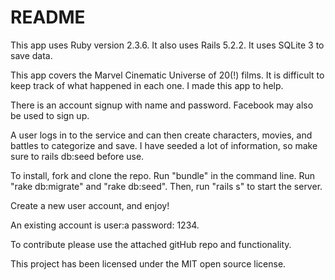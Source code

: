 # README

This app uses Ruby version 2.3.6. It also uses Rails 5.2.2. It uses SQLite 3 to save data.

This app covers the Marvel Cinematic Universe of 20(!) films. It is difficult to keep track of what happened in each one. I made this app to help.

There is an account signup with name and password. Facebook may also be used to sign up.

A user logs in to the service and can then create characters, movies, and battles to categorize and save. I have seeded a lot of information, so make sure to rails db:seed before use.

To install, fork and clone the repo. Run "bundle" in the command line. Run "rake db:migrate" and "rake db:seed". Then, run "rails s" to start the server.

Create a new user account, and enjoy!

An existing account is user:a password: 1234.

To contribute please use the attached gitHub repo and functionality.

This project has been licensed under the MIT open source license.

